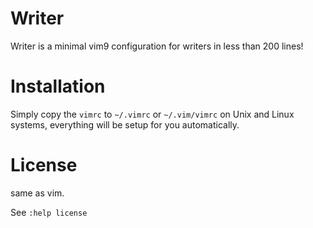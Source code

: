 # Writer
Writer is a minimal vim9 configuration for writers in less than 200 lines!

# Installation
Simply copy the `vimrc` to `~/.vimrc` or `~/.vim/vimrc` on Unix and Linux systems, everything will be setup for you automatically.

# License 
same as vim. 

See `:help license`
